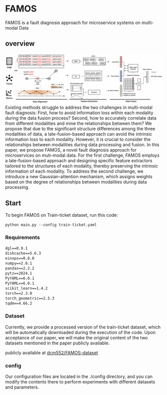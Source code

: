 # FAMOS
FAMOS is a fault diagnosis approach for microservice systems on multi-modal Data
## overview
![Overview of FAMOS](imgs/overview.png "Overview of FAMOS")
Existing methods struggle to address the two challenges in multi-modal fault diagnosis: First, how to avoid information loss within each modality during the data fusion process? Second, how to accurately correlate data from different modalities and mine the relationships between them? We propose that due to the significant structure differences among the three modalities of data, a late-fusion-based approach can avoid the intrinsic information loss to each modality. However, it is crucial to consider the relationships between modalities during data processing and fusion. In this paper, we propose FAMOS, a novel fault diagnosis approach for microservices on muti-modal data. For the first challenge, FAMOS employs a late-fusion-based approach and designing specific feature extractors tailored to the structures of each modality, thereby preserving the intrinsic information of each modality. To address the second challenge, we introduce a new Gaussian-attention mechanism, which assigns weights based on the degree of relationships between modalities during data processing.

## Start
To begin FAMOS on Train-ticket dataset, run this code:
```shell
python main.py --config train-ticket.yaml
```

### Requirements
```text
dgl==0.9.1
diskcache==5.6.3
einops==0.8.0
numpy==2.0.1
pandas==2.2.2
pytz==2024.1
PyYAML==6.0.1
PyYAML==6.0.1
scikit_learn==1.4.2
torch==2.3.0
torch_geometric==2.5.3
tqdm==4.66.2
```

### Dataset
Currently, we provide a processed version of the train-ticket dataset, which will be automatically downloaded during the execution of the code. Upon acceptance of our paper, we will make the original content of the two datasets mentioned in the paper publicly available.

publicly available at [dcm552/FAMOS-dataset](https://modelscope.cn/datasets/dcm552/FAMOS-dataset/)


### config
Our configuration files are located in the ./config directory, and you can modify the contents there to perform experiments with different datasets and parameters.
